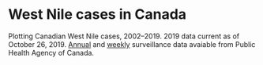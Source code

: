 # West Nile cases in Canada
Plotting Canadian West Nile cases, 2002–2019. 2019 data current as of October 26, 2019.
[Annual](https://www.canada.ca/en/public-health/services/diseases/west-nile-virus/surveillance-west-nile-virus.html) and [weekly](https://www.canada.ca/en/public-health/services/diseases/west-nile-virus/surveillance-west-nile-virus/west-nile-virus-weekly-surveillance-monitoring.html) surveillance data avaiable from Public Health Agency of Canada.
